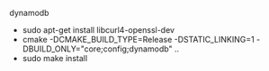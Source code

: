 
dynamodb

* sudo apt-get install libcurl4-openssl-dev
* cmake -DCMAKE_BUILD_TYPE=Release -DSTATIC_LINKING=1 -DBUILD_ONLY="core;config;dynamodb" ..
* sudo make install

